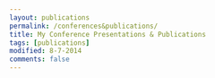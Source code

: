 ```yaml
---
layout: publications
permalink: /conferences&publications/
title: My Conference Presentations & Publications
tags: [publications]
modified: 8-7-2014
comments: false
---
```

